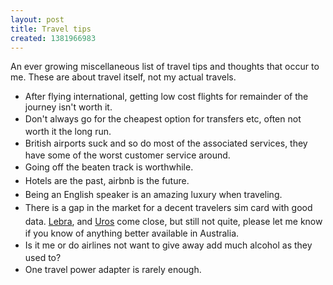 ```yaml
---
layout: post
title: Travel tips
created: 1381966983
---
```



An ever growing miscellaneous list of travel tips and thoughts that occur to me. These are about travel itself, not my actual travels.<ul><li>After flying international, getting low cost flights for remainder of the journey isn&#39;t worth it.</li><li><span style="line-height: 1.538em;">Don&#39;t always go for the cheapest option for transfers etc, often not worth it the long run.</li><li><span style="line-height: 1.538em;">British airports suck and so do most of the associated services, they have some of the worst customer service around.</li><li><span style="line-height: 1.538em;">Going off the beaten track is worthwhile.</li><li><span style="line-height: 1.538em;">Hotels are the past, airbnb is the future.</li><li><span style="line-height: 1.538em;">Being an English speaker is an amazing luxury when traveling.</li><li><span style="line-height: 1.538em;">There is a gap in the market for a decent travelers sim card with good data. <a href="http://www.lebara.com.au/" target="_blank">Lebra</a>, and <a href="http://uros.com/" target="_blank">Uros</a> come close, but still not quite, please let me know if you know of anything better available in Australia.</li><li><span style="line-height: 1.538em;">Is it me or do airlines not want to give away add much alcohol as they used to?</li><li><span style="line-height: 1.538em;">One travel power adapter is rarely enough.&nbsp;</li></ul>
